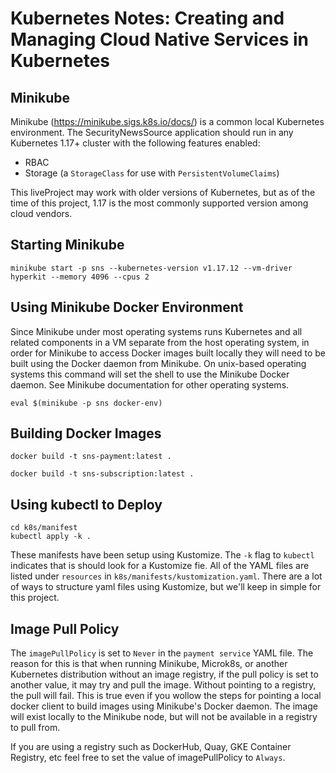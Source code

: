 # Kubernetes Notes: Creating and Managing Cloud Native Services in Kubernetes

## Minikube

Minikube (https://minikube.sigs.k8s.io/docs/) is a common local Kubernetes environment. The SecurityNewsSource application 
should run in any Kubernetes 1.17+ cluster with the following features enabled:

* RBAC
* Storage (a `StorageClass` for use with `PersistentVolumeClaims`)

This liveProject may work with older versions of Kubernetes, but as of the time of this project, 1.17 is the most commonly
supported version among cloud vendors.

## Starting Minikube

```
minikube start -p sns --kubernetes-version v1.17.12 --vm-driver hyperkit --memory 4096 --cpus 2
```

## Using Minikube Docker Environment

Since Minikube under most operating systems runs Kubernetes and all related components in a VM separate from the
host operating system, in order for Minikube to access Docker images built locally they will need to be built
using the Docker daemon from Minikube. On unix-based operating systems this command will set the shell to use
the Minikube Docker daemon. See Minikube documentation for other operating systems.

```
eval $(minikube -p sns docker-env)
```

## Building Docker Images

```
docker build -t sns-payment:latest .
```

```
docker build -t sns-subscription:latest .
```

## Using kubectl to Deploy

```
cd k8s/manifest
kubectl apply -k .
```

These manifests have been setup using Kustomize. The `-k` flag to `kubectl` indicates that is should look for a Kustomize fie. All of 
the YAML files are listed under `resources` in `k8s/manifests/kustomization.yaml`. There are a lot of ways to structure yaml files 
using Kustomize, but we'll keep in simple for this project.

## Image Pull Policy

The `imagePullPolicy` is set to `Never` in the `payment service` YAML file. The reason for this is that when running Minikube, Microk8s, 
or another Kubernetes distribution without an image registry, if the pull policy is set to another value, it may try and pull the image.
Without pointing to a registry, the pull will fail. This is true even if you wollow the steps for pointing a local docker client to 
build images using Minikube's Docker daemon. The image will exist locally to the Minikube node, but will not be available in a registry
to pull from.

If you are using a registry such as DockerHub, Quay, GKE Container Registry, etc feel free to set the value of imagePullPolicy to `Always`.
